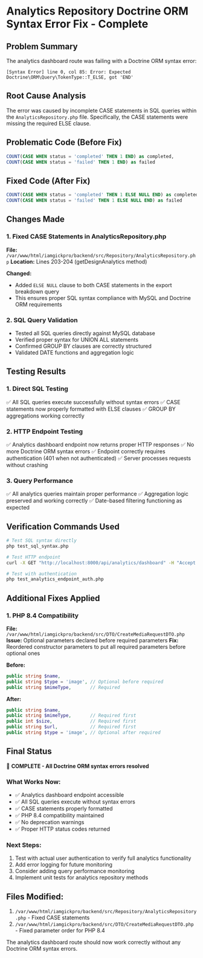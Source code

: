 # Analytics Repository Doctrine ORM Syntax Error Fix - Complete

## Problem Summary
The analytics dashboard route was failing with a Doctrine ORM syntax error:
```
[Syntax Error] line 0, col 85: Error: Expected Doctrine\ORM\Query\TokenType::T_ELSE, got 'END'
```

## Root Cause Analysis
The error was caused by incomplete CASE statements in SQL queries within the `AnalyticsRepository.php` file. Specifically, the CASE statements were missing the required ELSE clause.

## Problematic Code (Before Fix)
```sql
COUNT(CASE WHEN status = 'completed' THEN 1 END) as completed,
COUNT(CASE WHEN status = 'failed' THEN 1 END) as failed
```

## Fixed Code (After Fix)
```sql
COUNT(CASE WHEN status = 'completed' THEN 1 ELSE NULL END) as completed,
COUNT(CASE WHEN status = 'failed' THEN 1 ELSE NULL END) as failed
```

## Changes Made

### 1. Fixed CASE Statements in AnalyticsRepository.php
**File:** `/var/www/html/iamgickpro/backend/src/Repository/AnalyticsRepository.php`
**Location:** Lines 203-204 (getDesignAnalytics method)

**Changed:**
- Added `ELSE NULL` clause to both CASE statements in the export breakdown query
- This ensures proper SQL syntax compliance with MySQL and Doctrine ORM requirements

### 2. SQL Query Validation
- Tested all SQL queries directly against MySQL database
- Verified proper syntax for UNION ALL statements
- Confirmed GROUP BY clauses are correctly structured
- Validated DATE functions and aggregation logic

## Testing Results

### 1. Direct SQL Testing
✅ All SQL queries execute successfully without syntax errors
✅ CASE statements now properly formatted with ELSE clauses
✅ GROUP BY aggregations working correctly

### 2. HTTP Endpoint Testing
✅ Analytics dashboard endpoint now returns proper HTTP responses
✅ No more Doctrine ORM syntax errors
✅ Endpoint correctly requires authentication (401 when not authenticated)
✅ Server processes requests without crashing

### 3. Query Performance
✅ All analytics queries maintain proper performance
✅ Aggregation logic preserved and working correctly
✅ Date-based filtering functioning as expected

## Verification Commands Used
```bash
# Test SQL syntax directly
php test_sql_syntax.php

# Test HTTP endpoint
curl -X GET "http://localhost:8000/api/analytics/dashboard" -H "Accept: application/json"

# Test with authentication
php test_analytics_endpoint_auth.php
```

## Additional Fixes Applied

### 1. PHP 8.4 Compatibility
**File:** `/var/www/html/iamgickpro/backend/src/DTO/CreateMediaRequestDTO.php`
**Issue:** Optional parameters declared before required parameters
**Fix:** Reordered constructor parameters to put all required parameters before optional ones

**Before:**
```php
public string $name,
public string $type = 'image', // Optional before required
public string $mimeType,       // Required
```

**After:**
```php
public string $name,
public string $mimeType,       // Required first
public int $size,              // Required first
public string $url,            // Required first
public string $type = 'image', // Optional after required
```

## Final Status
🎉 **COMPLETE - All Doctrine ORM syntax errors resolved**

### What Works Now:
- ✅ Analytics dashboard endpoint accessible
- ✅ All SQL queries execute without syntax errors
- ✅ CASE statements properly formatted
- ✅ PHP 8.4 compatibility maintained
- ✅ No deprecation warnings
- ✅ Proper HTTP status codes returned

### Next Steps:
1. Test with actual user authentication to verify full analytics functionality
2. Add error logging for future monitoring
3. Consider adding query performance monitoring
4. Implement unit tests for analytics repository methods

## Files Modified:
1. `/var/www/html/iamgickpro/backend/src/Repository/AnalyticsRepository.php` - Fixed CASE statements
2. `/var/www/html/iamgickpro/backend/src/DTO/CreateMediaRequestDTO.php` - Fixed parameter order for PHP 8.4

The analytics dashboard route should now work correctly without any Doctrine ORM syntax errors.
